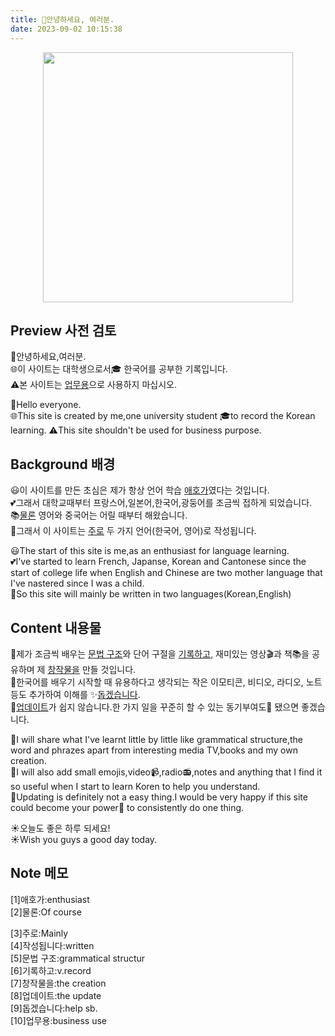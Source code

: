 ```yaml
---
title: 👋안녕하세요, 여러분.
date: 2023-09-02 10:15:38
---
```

<div align=center>
<img src="/picture/homepage.png" width = "400" height = "400"/>  
</div>


## Preview 사전 검토 
👋안녕하세요,여러분.   
🌐이 사이트는 대학생으로서🎓 한국어를 공부한 기록입니다.  
⚠️본 사이트는 [업무용](#note)으로 사용하지 마십시오.

👋Hello everyone.  
🌐This site is created by me,one university student 🎓to record the Korean learning. 
⚠️This site shouldn't be used for business purpose.


## Background 배경
😃이 사이트를 만든 초심은 제가 항상 언어 학습 [애호가](#note)였다는 것입니다.   
💕그래서 대학교때부터 프랑스어,일본어,한국어,광둥어를 조금씩 접하게 되었습니다.  
📚[물론](#note) 영어와 중국어는 어릴 때부터 해왔습니다.  
💫그래서 이 사이트는 [주로](#note) 두 가지 언어(한국어, 영어)로 작성됩니다.

😃The start of this site is me,as an enthusiast for language learning.  
💕I've started to learn French, Japanse, Korean and Cantonese since the start of college life when English and Chinese are two mother language that I've nastered since I was a child.  
💫So this site will mainly be written in two languages(Korean,English)

## Content 내용물
📝제가 조금씩 배우는 [문법 구조](#note)와 단어 구절을 [기록하고](#note), 재미있는 영상🎬과 책📚을 공유하며 제 [창작물을](#note) 만들 것입니다.  
📖한국어를 배우기 시작할 때 유용하다고 생각되는 작은 이모티콘, 비디오, 라디오, 노트 등도 추가하여 이해를 ✨[돕겠습니다](#note).  
🥹[업데이트](#note)가 쉽지 않습니다.한 가지 일을 꾸준히 할 수 있는 동기부여도👊 됐으면 좋겠습니다.

📝I will share what I've learnt little by little like grammatical structure,the word and phrazes apart from interesting media TV,books and my own creation.    
📖I will also add small emojis,video📹,radio📻,notes and anything that I find it so useful when I start to learn Koren to help you understand.  
🥹Updating is definitely not a easy thing.I would be very happy if this site could become your power👊 to consistently do one thing.

☀️오늘도 좋은 하루 되세요!  
☀️Wish you guys a good day today.

## Note 메모
<div id="note">[1]애호가:enthusiast</div>
[2]물론:Of course

[3]주로:Mainly  
[4]작성됩니다:written  
[5]문법 구조:grammatical structur  
[6]기록하고:v.record  
[7]창작물을:the creation  
[8]업데이트:the update  
[9]돕겠습니다:help sb.  
[10]업무용:business use


